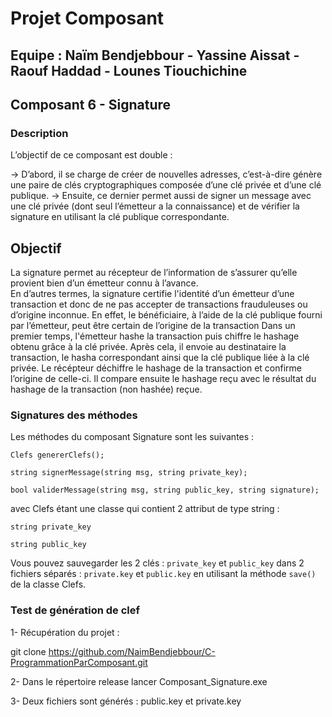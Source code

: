 # Projet Composant

## Equipe : Naïm Bendjebbour - Yassine Aissat - Raouf Haddad - Lounes Tiouchichine

## Composant 6 - Signature

### Description

L’objectif de ce composant est double :

-> D’abord, il se charge de créer de nouvelles adresses, c’est-à-dire génère une paire de clés cryptographiques composée d’une clé privée et d’une clé publique. 
-> Ensuite, ce dernier permet aussi de signer un message avec une clé privée (dont seul l’émetteur a la connaissance) et de vérifier la signature en utilisant la clé publique correspondante.  

## Objectif
La signature permet au récepteur de l’information de s’assurer qu’elle provient bien d’un émetteur connu à l’avance.  
En d’autres termes, la signature certifie l'identité d’un émetteur d’une transaction et donc de ne pas accepter de transactions frauduleuses ou d’origine inconnue. 
En effet, le bénéficiaire, à l’aide de la clé publique fourni par l’émetteur, peut être certain de l’origine de la transaction Dans un premier temps, l'émetteur hashe la transaction puis chiffre le hashage obtenu grâce à la clé privée. 
Après cela, il envoie au destinataire la transaction, le hasha correspondant ainsi que la clé publique liée à la clé privée. 
Le récépteur déchiffre le hashage de la transaction et confirme l’origine de celle-ci. 
Il compare ensuite le hashage reçu avec le résultat du hashage de la transaction (non hashée) reçue.
 
### Signatures des méthodes
Les méthodes du composant Signature sont les suivantes :
    
    Clefs genererClefs();
    
    string signerMessage(string msg, string private_key);
    
    bool validerMessage(string msg, string public_key, string signature);
    
avec Clefs étant une classe qui contient 2 attribut de type string : 
    
    string private_key
    
    string public_key

Vous pouvez sauvegarder les 2 clés : `private_key` et `public_key` dans 2 fichiers séparés : `private.key` et `public.key` en utilisant la méthode `save()` de la classe Clefs.

### Test de génération de clef

1- Récupération du projet  :

git clone https://github.com/NaimBendjebbour/C-ProgrammationParComposant.git

2- Dans le répertoire release lancer Composant_Signature.exe

3- Deux fichiers sont générés :   public.key et private.key

